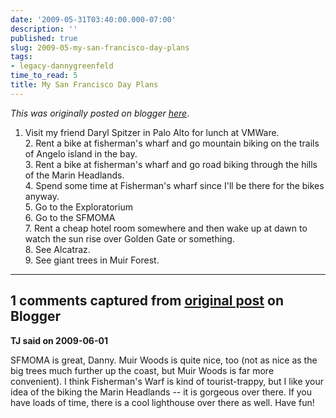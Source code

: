 ```yaml
---
date: '2009-05-31T03:40:00.000-07:00'
description: ''
published: true
slug: 2009-05-my-san-francisco-day-plans
tags:
- legacy-dannygreenfeld
time_to_read: 5
title: My San Francisco Day Plans
---
```


*This was originally posted on blogger [here](https://dannygreenfeld.blogspot.com/2009/05/my-san-francisco-day-plans.html)*.

1. Visit my friend Daryl Spitzer in Palo Alto for lunch at VMWare.<br />2. Rent a bike at fisherman's wharf and go mountain biking on the trails of Angelo island in the bay.<br />3. Rent a bike at fisherman's wharf and go road biking through the hills of the Marin Headlands.<br />4. Spend some time at Fisherman's wharf since I'll be there for the bikes anyway.<br />5. Go to the Exploratorium<br />6. Go to the SFMOMA<br />7. Rent a cheap hotel room somewhere and then wake up at dawn to watch the sun rise over Golden Gate or something.<br />8. See Alcatraz.<br />9. See giant trees in Muir Forest.

---

## 1 comments captured from [original post](https://dannygreenfeld.blogspot.com/2009/05/my-san-francisco-day-plans.html) on Blogger

**TJ said on 2009-06-01**

SFMOMA is great, Danny. Muir Woods is quite nice, too (not as nice as the big trees much further up the coast, but Muir Woods is far more convenient).  I think Fisherman's Warf is kind of tourist-trappy, but I like your idea of the biking the Marin Headlands -- it is gorgeous over there. If you have loads of time, there is a cool lighthouse over there as well. Have fun!

